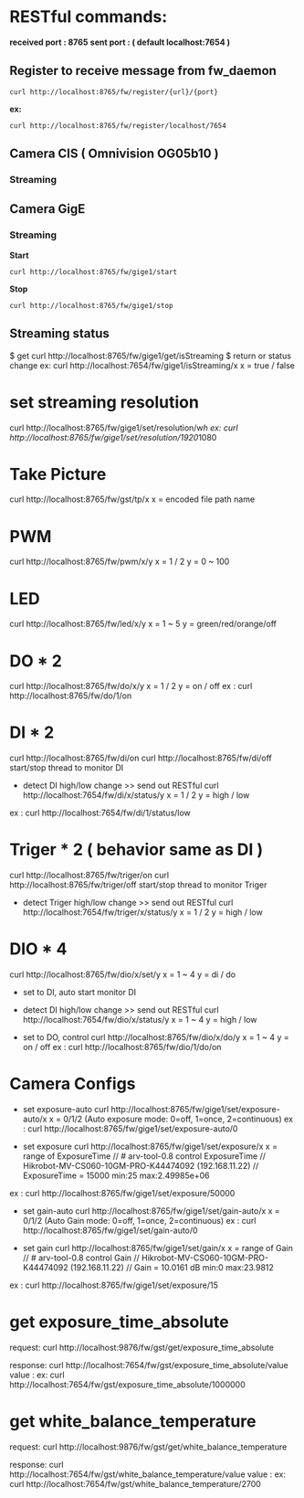 # RESTful commands:

**received port : 8765**
**sent port     : ( default localhost:7654 )**

## Register to receive message from fw_daemon
```
curl http://localhost:8765/fw/register/{url}/{port}
```
**ex:**
```
curl http://localhost:8765/fw/register/localhost/7654
```

## Camera CIS ( Omnivision OG05b10 )
### Streaming



## Camera GigE
### Streaming
**Start**
```
curl http://localhost:8765/fw/gige1/start
```
**Stop**
```
curl http://localhost:8765/fw/gige1/stop
```

## Streaming status
$ get
curl http://localhost:8765/fw/gige1/get/isStreaming
$ return or status change
ex:
curl http://localhost:7654/fw/gige1/isStreaming/x
x = true / false

# set streaming resolution
curl http://localhost:8765/fw/gige1/set/resolution/w*h
ex:
curl http://localhost:8765/fw/gige1/set/resolution/1920*1080

# Take Picture
curl http://localhost:8765/fw/gst/tp/x
x = encoded file path name

# PWM
curl http://localhost:8765/fw/pwm/x/y
x = 1 / 2
y = 0 ~ 100

# LED
curl http://localhost:8765/fw/led/x/y
x = 1 ~ 5
y = green/red/orange/off

# DO * 2
curl http://localhost:8765/fw/do/x/y
x = 1 / 2
y = on / off
ex : 
curl http://localhost:8765/fw/do/1/on

# DI * 2
curl http://localhost:8765/fw/di/on
curl http://localhost:8765/fw/di/off
start/stop thread to monitor DI

* detect DI high/low change >> send out RESTful 
curl http://localhost:7654/fw/di/x/status/y
x = 1 / 2
y = high / low

ex :
curl http://localhost:7654/fw/di/1/status/low

# Triger * 2 ( behavior same as DI )
curl http://localhost:8765/fw/triger/on
curl http://localhost:8765/fw/triger/off
start/stop thread to monitor Triger

* detect Triger high/low change >> send out RESTful 
curl http://localhost:7654/fw/triger/x/status/y
x = 1 / 2
y = high / low

# DIO * 4
curl http://localhost:8765/fw/dio/x/set/y
x = 1 ~ 4
y = di / do

* set to DI, auto start monitor DI
* detect DI high/low change >> send out RESTful 
curl http://localhost:7654/fw/dio/x/status/y
x = 1 ~ 4
y = high / low

* set to DO, control
curl http://localhost:8765/fw/dio/x/do/y
x = 1 ~ 4
y = on / off
ex :
curl http://localhost:8765/fw/dio/1/do/on

# Camera Configs
* set exposure-auto
curl http://localhost:8765/fw/gige1/set/exposure-auto/x
x = 0/1/2 (Auto exposure mode: 0=off, 1=once, 2=continuous)
ex :
curl http://localhost:8765/fw/gige1/set/exposure-auto/0

* set exposure
curl http://localhost:8765/fw/gige1/set/exposure/x
x = range of ExposureTime
  // # arv-tool-0.8 control ExposureTime
  // Hikrobot-MV-CS060-10GM-PRO-K44474092 (192.168.11.22)
  // ExposureTime = 15000 min:25 max:2.49985e+06

ex :
curl http://localhost:8765/fw/gige1/set/exposure/50000

* set gain-auto
curl http://localhost:8765/fw/gige1/set/gain-auto/x
x = 0/1/2 (Auto Gain mode: 0=off, 1=once, 2=continuous)
ex :
curl http://localhost:8765/fw/gige1/set/gain-auto/0

* set gain
curl http://localhost:8765/fw/gige1/set/gain/x
x = range of Gain
  // # arv-tool-0.8 control Gain
  // Hikrobot-MV-CS060-10GM-PRO-K44474092 (192.168.11.22)
  // Gain = 10.0161 dB min:0 max:23.9812

ex :
curl http://localhost:8765/fw/gige1/set/exposure/15


# get exposure_time_absolute
request:
curl http://localhost:9876/fw/gst/get/exposure_time_absolute

response:
curl http://localhost:7654/fw/gst/exposure_time_absolute/value
value : 
ex: curl http://localhost:7654/fw/gst/exposure_time_absolute/1000000

# get white_balance_temperature
request:
curl http://localhost:9876/fw/gst/get/white_balance_temperature

response:
curl http://localhost:7654/fw/gst/white_balance_temperature/value
value : 
ex: curl http://localhost:7654/fw/gst/white_balance_temperature/2700
